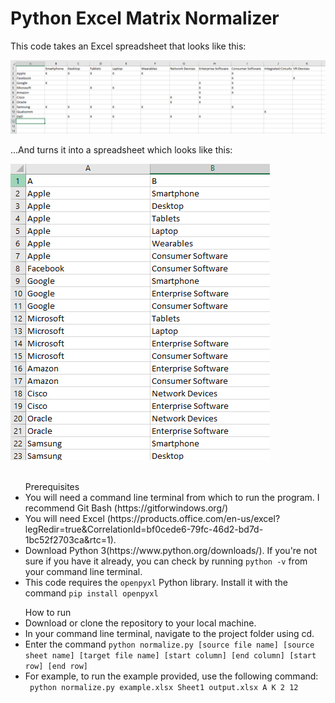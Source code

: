 <h1>Python Excel Matrix Normalizer</h1>


<p>
This code takes an Excel spreadsheet that looks like this:

!["Example"](https://github.com/dcofosho/excel-matrix-normalizer/blob/master/example.png)


...And turns it into a spreadsheet which looks like this:

!["Example"](https://github.com/dcofosho/excel-matrix-normalizer/blob/master/output.png)

<ul>
<br>
Prerequisites
	<li>You will need a command line terminal from which to run the program. I recommend Git Bash (https://gitforwindows.org/)</li>
	<li>You will need Excel (https://products.office.com/en-us/excel?legRedir=true&CorrelationId=bf0cede6-79fc-46d2-bd7d-1bc52f2703ca&rtc=1).</li>
	<li>Download Python 3(https://www.python.org/downloads/). If you're not sure if you have it already, you can check by running <code>python -v</code> from your command line terminal.</li>
	<li>This code requires the <code>openpyxl</code> Python library. Install it with the command <code>pip install openpyxl</code></li>
</ul>

<ul>
How to run
	<li>Download or clone the repository to your local machine.</li>
	<li>In your command line terminal, navigate to the project folder using cd.</li>
	<li>Enter the command <code>python normalize.py [source file name] [source sheet name] [target file name] [start column] [end column] [start row] [end row]</code>
	<li>For example, to run the example provided, use the following command: <br> <code> python normalize.py example.xlsx Sheet1 output.xlsx A K 2 12
	</code>
	</li>
</ul>

